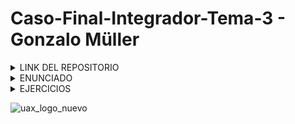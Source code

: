 # Caso-Final-Integrador-Tema-3 - Gonzalo Müller

<details>
  <summary> LINK DEL REPOSITORIO </summary>

### Link al repositorio: https://github.com/Muller3014/Caso-Final-Integrador-Tema-3.git

</details>



<details>
  <summary> ENUNCIADO </summary>

## Carga de Scripts en Tiny-Lisp

Este proyecto implementa funciones para cargar scripts desde archivos de texto en la memoria y aplicarles coloración sintáctica. Además, maneja errores comunes como archivos inexistentes, problemas de apertura o errores de lectura.

### Funciones Implementadas:

<code>void load_script(const char* filename, bool show_script = false)</code>

### Descripción:
Carga el contenido de un archivo especificado y, opcionalmente, muestra su contenido en la consola.

### Parámetros:

<code>filename</code>: Nombre del archivo a cargar.

<code>show_script</code>: Si es true, muestra el contenido del archivo en la consola.

### Manejo de Errores:
Archivo inexistente.

Problemas de apertura del archivo.

Errores de lectura del archivo.

<code>void load_script()</code>

### Descripción:
Solicita al usuario el nombre de un archivo, llama a load_script(const char* filename, bool show_script = false) y maneja cualquier error de manera apropiada.

</details>


</details>

<details>
  <summary>EJERCICIOS</summary>

## Código en la carpeta <code>Funciones</code>

```
#include "ejecutar.h"
#include <iostream>
#include <string>
#include <cstdio>

using namespace std;

struct ColorConsole {
    static constexpr auto fg_blue = "\033[34m";
    static constexpr auto bg_white = "\033[47m";
};

struct ConsoleBox {
    void new_text() {/*...*/}
    void set_text(const string &text) { cout << text << endl; }
};

ConsoleBox *consoleBox = new ConsoleBox; // suponemos que ya está inicializado

void load_script(const char* filename, bool show_script) {
    string script;
    FILE* f = nullptr;
    try {
        f = fopen(filename, "rb");
        if (!f) {
            cerr << "Error de apertura de " << filename << endl;
            return;
        }

        int c;
        char buf[4001];
        while ((c = fread(buf, 1, 4000, f)) > 0) {
            buf[c] = 0;
            script.append(buf);
        }
        fclose(f);
        f = nullptr;

        if (show_script) {
            cout << ColorConsole::fg_blue << ColorConsole::bg_white;
            cout << script << endl;
        }
        consoleBox->new_text();
        consoleBox->set_text(script);
    } catch (...) {
        cerr << "Error durante la lectura del archivo" << endl;
        if (f) fclose(f);
    }
}

void load_script() {
    char filename[500];
    printf("Archivo: ");
    scanf("%499s", filename);
    load_script(filename, true);
}
```
## Código en <code>Main</code>
```
#include "Funciones/ejecutar.h"

int main() {
    load_script();
    return 0;
}
```
Solamente se declara la funcion <code>load_script()</code>
</details>

![uax_logo_nuevo](https://github.com/user-attachments/assets/5fc4fa89-d85e-4635-a325-0d57b8543bd6)

